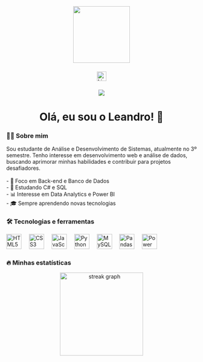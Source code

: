 <div align="center">
  <img height="150" src="https://camo.githubusercontent.com/62da68eb62b1e5f175f7d1f0191dd89a653d7908feb22d37d4a0ab07365d6791/68747470733a2f2f6d656469612e67697068792e636f6d2f6d656469612f4d3967624264396e6244724f5475314d71782f67697068792e676966"  />
</div>

###

<div align="center">
  <a href="https://www.linkedin.com/in/seu-perfil" target="_blank">
    <img src="https://img.shields.io/static/v1?message=LinkedIn&logo=linkedin&label=&color=0077B5&logoColor=white&labelColor=&style=for-the-badge" height="25" alt="LinkedIn logo"  />
  </a>
</div>

###

<div align="center">
  <img src="https://visitor-badge.laobi.icu/badge?page_id=seu-usuario"  />
</div>

###

<h1 align="center">Olá, eu sou o Leandro! 👋</h1>

###

<h3 align="left">👨‍💻 Sobre mim</h3>

<p align="left">
Sou estudante de Análise e Desenvolvimento de Sistemas, atualmente no 3º semestre. Tenho interesse em desenvolvimento web e análise de dados, buscando aprimorar minhas habilidades e contribuir para projetos desafiadores. <br><br>
- 🎯 Foco em Back-end e Banco de Dados<br>
- 🚀 Estudando C# e SQL<br>
- 📊 Interesse em Data Analytics e Power BI<br>
- 🎓 Sempre aprendendo novas tecnologias
</p>

###

<h3 align="left">🛠 Tecnologias e ferramentas</h3>

<div align="left">
  <img src="https://cdn.jsdelivr.net/gh/devicons/devicon/icons/html5/html5-original.svg" height="40" alt="HTML5 logo"  />
  <img width="12" />
  <img src="https://cdn.jsdelivr.net/gh/devicons/devicon/icons/css3/css3-original.svg" height="40" alt="CSS3 logo"  />
  <img width="12" />
  <img src="https://cdn.jsdelivr.net/gh/devicons/devicon/icons/javascript/javascript-original.svg" height="40" alt="JavaScript logo"  />
  <img width="12" />
  <img src="https://cdn.jsdelivr.net/gh/devicons/devicon/icons/python/python-original.svg" height="40" alt="Python logo"  />
  <img width="12" />
  <img src="https://cdn.jsdelivr.net/gh/devicons/devicon/icons/mysql/mysql-original-wordmark.svg" height="40" alt="MySQL logo"  />
  <img width="12" />
  <img src="https://cdn.jsdelivr.net/gh/devicons/devicon/icons/pandas/pandas-original.svg" height="40" alt="Pandas logo"  />
  <img width="12" />
  <img src="https://cdn.jsdelivr.net/gh/devicons/devicon/icons/powerbi/powerbi-original.svg" height="40" alt="Power BI logo"  />
</div>

###

<h3 align="left">🔥 Minhas estatísticas</h3>

<div align="center">
  <img src="https://streak-stats.demolab.com?user=seu-usuario&locale=en&mode=daily&theme=dark&hide_border=false&border_radius=5&order=3" height="220" alt="streak graph"  />
</div>

###
